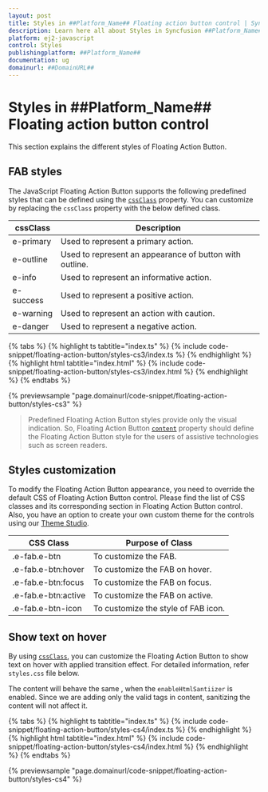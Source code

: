 ```yaml
---
layout: post
title: Styles in ##Platform_Name## Floating action button control | Syncfusion
description: Learn here all about Styles in Syncfusion ##Platform_Name## Floating action button control of Syncfusion Essential JS 2 and more.
platform: ej2-javascript
control: Styles 
publishingplatform: ##Platform_Name##
documentation: ug
domainurl: ##DomainURL##
---
```


# Styles in ##Platform_Name## Floating action button control

This section explains the different styles of Floating Action Button.

## FAB styles

The JavaScript Floating Action Button supports the following predefined styles that can be defined using the [`cssClass`](../api/floating-action-button/fab/#cssclass) property. You can customize by replacing the `cssClass` property with the below defined class.

| cssClass | Description |
| -------- | -------- |
| e-primary | Used to represent a primary action. |
| e-outline |  Used to represent an appearance of button with outline. |
| e-info |  Used to represent an informative action. |
| e-success | Used to represent a positive action. |
| e-warning | Used to represent an action with caution. |
| e-danger | Used to represent a negative action. |

{% tabs %}
{% highlight ts tabtitle="index.ts" %}
{% include code-snippet/floating-action-button/styles-cs3/index.ts %}
{% endhighlight %}
{% highlight html tabtitle="index.html" %}
{% include code-snippet/floating-action-button/styles-cs3/index.html %}
{% endhighlight %}
{% endtabs %}
          
{% previewsample "page.domainurl/code-snippet/floating-action-button/styles-cs3" %}

> Predefined Floating Action Button styles provide only the visual indication. So, Floating Action Button [`content`](../api/floating-action-button/fab/#content) property should define the Floating Action Button style for the users of assistive technologies such as screen readers.

## Styles customization

To modify the Floating Action Button appearance, you need to override the default CSS of Floating Action Button control. Please find the list of CSS classes and its corresponding section in Floating Action Button control. Also, you have an option to create your own custom theme for the controls using our [Theme Studio](https://ej2.syncfusion.com/themestudio/?theme=fluent).

| CSS Class | Purpose of Class |
|-----|----- |
|.e-fab.e-btn|To customize the FAB.|
|.e-fab.e-btn:hover|To customize the FAB on hover.|
|.e-fab.e-btn:focus|To customize the FAB on focus.|
|.e-fab.e-btn:active|To customize the FAB on active.|
|.e-fab.e-btn-icon|To customize the style of FAB icon.|

## Show text on hover

By using [`cssClass`](../api/floating-action-button/fab/#cssclass), you can customize the Floating Action Button to show text on hover with applied transition effect. For detailed information, refer `styles.css` file below.

The content will behave the same , when the `enableHtmlSantiizer` is enabled. Since we are adding only the valid tags in content, sanitizing the content will not affect it.

{% tabs %}
{% highlight ts tabtitle="index.ts" %}
{% include code-snippet/floating-action-button/styles-cs4/index.ts %}
{% endhighlight %}
{% highlight html tabtitle="index.html" %}
{% include code-snippet/floating-action-button/styles-cs4/index.html %}
{% endhighlight %}
{% endtabs %}
          
{% previewsample "page.domainurl/code-snippet/floating-action-button/styles-cs4" %}
